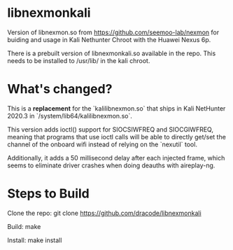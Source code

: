# libnexmonkali

Version of libnexmon.so from https://github.com/seemoo-lab/nexmon for buiding and usage in Kali Nethunter Chroot with the Huawei Nexus 6p.
<P>There is a prebuilt version of libnexmonkali.so available in the repo. This needs to be installed to /usr/lib/ in the kali chroot.

# What's changed?
<P>This is a <B>replacement</B> for the `kalilibnexmon.so` that ships in Kali NetHunter 2020.3 in `/system/lib64/kalilibnexmon.so`.
<P>This version adds ioctl() support for SIOCSIWFREQ and SIOCGIWFREQ, meaning that programs that use ioctl calls will be able to directly get/set the channel of the onboard wifi instead of relying on the `nexutil` tool.
<P>Additionally, it adds a 50 millisecond delay after each injected frame, which seems to eliminate driver crashes when doing deauths with aireplay-ng.




# Steps to Build

Clone the repo:
  git clone https://github.com/dracode/libnexmonkali

Build:
  make
  
Install:
  make install
